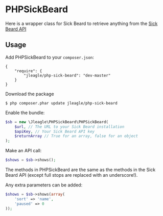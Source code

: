 PHPSickBeard
============

Here is a wrapper class for Sick Beard to retrieve anything from the [Sick Beard API](http://sickbeard.com/api/)

## Usage

Add PHPSickBeard to your `composer.json`:

    {
        "require": {
            "jleagle/php-sick-beard": "dev-master"
        }
    }


Download the package

    $ php composer.phar update jleagle/php-sick-beard


Enable the bundle:
```php
$sb = new \Jleagle\PHPSickBeard\PHPSickBeard(
    $url, // The URL to your Sick Beard installation
    $apiKey, // Your Sick Beard API key
    $returnArray // True for an array, false for an object
);
```


Make an API call:
```php
$shows = $sb->shows();
```


The methods in PHPSickBeard are the same as the methods in the Sick Beard API (except full stops are replaced with an underscore!).


Any extra parameters can be added:
```php
$shows = $sb->shows(array(
    'sort' => 'name',
    'paused' => 0
));
```
